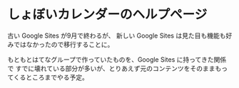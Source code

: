 # しょぼいカレンダーのヘルプページ

古い Google Sites が9月で終わるが、
新しい Google Sites は見た目も機能も好みではなかったので移行することに。

もともとはてなグループで作っていたものを、Google Sites に持ってきた関係で
すでに壊れている部分が多いが、とりあえず元のコンテンツをそのままもってくるところまでやる予定。

